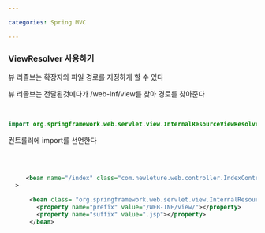 ```yaml
---

categories: Spring MVC

---
```

### ViewResolver 사용하기


뷰 리졸브는 확장자와 파일 경로를 지정하게 할 수 있다

뷰 리졸브는 전달된것에다가 /web-lnf/view를 찾아  경로를 찾아준다 

&nbsp;

```java
import org.springframework.web.servlet.view.InternalResourceViewResolver;
```
컨트롤러에 import를 선언한다

&nbsp;

```xml
 
     <bean name="/index" class="com.newleture.web.controller.IndexController"/> 
  >   
    
      <bean class= "org.springframework.web.servlet.view.InternalResourceViewResolver">
        <property name="prefix" value="/WEB-INF/view/"></property> 
        <property name="suffix" value=".jsp"></property>
      </bean>
   ```





      